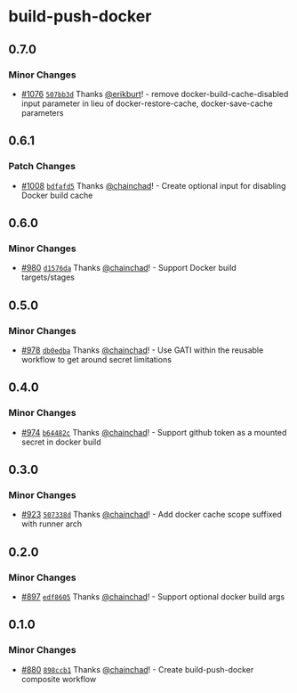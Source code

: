 # build-push-docker

## 0.7.0

### Minor Changes

- [#1076](https://github.com/smartcontractkit/.github/pull/1076)
  [`507bb3d`](https://github.com/smartcontractkit/.github/commit/507bb3de1440721a364bc734b6f2b45fcdaf8ec5)
  Thanks [@erikburt](https://github.com/erikburt)! - remove
  docker-build-cache-disabled input parameter in lieu of docker-restore-cache,
  docker-save-cache parameters

## 0.6.1

### Patch Changes

- [#1008](https://github.com/smartcontractkit/.github/pull/1008)
  [`bdfafd5`](https://github.com/smartcontractkit/.github/commit/bdfafd5a849ee9c9f9462827c32e088d835968a4)
  Thanks [@chainchad](https://github.com/chainchad)! - Create optional input for
  disabling Docker build cache

## 0.6.0

### Minor Changes

- [#980](https://github.com/smartcontractkit/.github/pull/980)
  [`d1576da`](https://github.com/smartcontractkit/.github/commit/d1576da555b2385d25ed001fa3f0282dc565df78)
  Thanks [@chainchad](https://github.com/chainchad)! - Support Docker build
  targets/stages

## 0.5.0

### Minor Changes

- [#978](https://github.com/smartcontractkit/.github/pull/978)
  [`db0edba`](https://github.com/smartcontractkit/.github/commit/db0edbaab3c45804aab7b591ea432784183e708c)
  Thanks [@chainchad](https://github.com/chainchad)! - Use GATI within the
  reusable workflow to get around secret limitations

## 0.4.0

### Minor Changes

- [#974](https://github.com/smartcontractkit/.github/pull/974)
  [`b64482c`](https://github.com/smartcontractkit/.github/commit/b64482cb7b6025d7c73408eb057255a5545ff7f0)
  Thanks [@chainchad](https://github.com/chainchad)! - Support github token as a
  mounted secret in docker build

## 0.3.0

### Minor Changes

- [#923](https://github.com/smartcontractkit/.github/pull/923)
  [`507338d`](https://github.com/smartcontractkit/.github/commit/507338d9adf7e04112b14ebc9ccf3403344bbc63)
  Thanks [@chainchad](https://github.com/chainchad)! - Add docker cache scope
  suffixed with runner arch

## 0.2.0

### Minor Changes

- [#897](https://github.com/smartcontractkit/.github/pull/897)
  [`edf8605`](https://github.com/smartcontractkit/.github/commit/edf8605aad9f95781bf10605a96c17710a81b5c9)
  Thanks [@chainchad](https://github.com/chainchad)! - Support optional docker
  build args

## 0.1.0

### Minor Changes

- [#880](https://github.com/smartcontractkit/.github/pull/880)
  [`898ccb1`](https://github.com/smartcontractkit/.github/commit/898ccb10ecd5a70cd2140dd72d3f08098edca5aa)
  Thanks [@chainchad](https://github.com/chainchad)! - Create build-push-docker
  composite workflow
